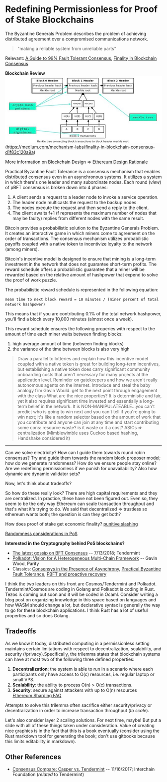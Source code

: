 # Redefining Permissionless for Proof of Stake Blockchains
The Byzantine Generals Problem describes the problem of achieving distributed agreement over a compromised communications network. 
> "making a reliable system from unreliable parts"

Relevant: [A Guide to 99% Fault Tolerant Consensus](https://vitalik.ca/general/2018/08/07/99_fault_tolerant.html), [Finality in Blockchain Consensus](https://medium.com/mechanism-labs/finality-in-blockchain-consensus-d1f83c120a9a)

**Blockchain Review** <br>
![Blockchain Cryptography](assets/blockchain.jpeg)(https://medium.com/mechanism-labs/finality-in-blockchain-consensus-d1f83c120a9a)

More information on Blockchain Design => [Ethereum Design Rationale](https://github.com/ethereum/wiki/wiki/Design-Rationale)

Practical Byzantine Fault Tolerance is a consensus mechanism that enables distributed consensus even in an asynchronous systems. It utilizes a system in which there's one leader and many subordinate nodes. Each round (*view*) of pBFT consensus is broken down into 4 phases:
1. A client sends a request to a leader node to invoke a service operation.
2. The leader node multicasts the request to the backup nodes.
3. The nodes execute the request and then send a reply to the client.
4. The client awaits f+1 (f represents the maximum number of nodes that may be faulty) replies from different nodes with the same result.

Bitcoin provides a probabilistic solution to the Byzantine Generals Problem. It creates an interactive game in which miners come to agreement on the order of transactions. The consensus mechanism utilizes probabilistic payoffs coupled with a native token to incentivize loyalty to the network (among miners).

Bitcoin's incentive model is designed to ensure that mining is a long-term investment in the network that does not guarantee short-term profits. The reward schedule offers a probabilistic guarantee that a miner will be rewarded based on the relative amount of hashpower that expend to solve the proof of work puzzle. 

The probabilistic reward schedule is represented in the following equation: 
```
mean time to next block reward = 10 minutes / (miner percent of total network hashpower)
```
This means that if you are contributing 0.1\% of the total network hashpower, you'll find a block every 10,000 minutes (almost once a week).

This reward schedule ensures the following properies with respect to the amount of time each miner waits between finding blocks:
1. high average amount of time (between finding blocks)
2. the variance of the time between blocks is also very high

> Draw a parallel to lotteries and explain how this incentive model coupled with a native token is great for building long-term incentives, but establishing a native token does carry significant community onboarding costs that aren't necessary for many projects at the application level. 
Reminder on gatekeepers and how we aren't really autonomous agents on the internet. Introduce and steal the baby analogy frm Gavin Would.
> get to the next point through engagement with the class
> What are the nice properties? It is deterministic and fair, yet it also requires significant time invested and essentially a long-term belief in the network. It is NON-MANIPULATEABLE...you can't predict who is going to win next and you can't tell if you're going to win next; it's like a random selector based on the amount of work that you contribute and anyone can join at any time and start contributing
> some cons: resource waste? is it waste or it a cost?
> ASICs => centralization (Mimblewimble uses Cuckoo based hashing, Handshake considered it)

---

Can we solve electricity? How can I guide them towards round robin consensus? Try and guide them towards the random block proposer model; how do we generate randomness? How do we ensure people stay online? Are we redefining permissionless if we punish for unavailability? Also how dynamic are dynamic validator sets?

Now, let's think about tradeoffs?

So how do these really look? There are high capital requirements and they are centralized. In practice, these have not been figured out. Even so, they seem to be the only way Ethereum can scale transaction throughput and that's what it's trying to do. We said that decentralized => trustless so ethereum wants both; the question is can they get both? 

How does proof of stake get economic finality? [punitive slashing](https://blog.ethereum.org/2014/01/15/slasher-a-punitive-proof-of-stake-algorithm/)

[Randomness considerations in PoS](https://vitalik.ca/files/randomness.html)

**Interested in the Cryptography behind PoS blockchains?**<br>
* [The latest gossip on BFT Consensus](https://arxiv.org/pdf/1807.04938.pdf) -- 7/13/2018; Tendermint
* [Polkadot: Vision for A Heterogeneous Multi-Chain Framework](http://www.pmg.csail.mit.edu/papers/bft-tocs.pdf) -- Gavin Wood, Parity
* Classics: [Consensys in the Presence of Asynchrony](https://groups.csail.mit.edu/tds/papers/Lynch/jacm88.pdf), [Practical Byzantine Fault Tolerance](http://pmg.csail.mit.edu/papers/osdi99.pdf), [PBFT and proactive recovery](http://www.pmg.csail.mit.edu/papers/bft-tocs.pdf)

I think the two leaders on this front are Cosmos/Tendermint and Polkadot. Tendermint/Cosmos are coding in Golang and Polkadot is coding in Rust. Tezos is coming out soon and it will be coded in Ocaml. Consider writing a blog post on organizing knowledge in this space based on languages and how WASM should change a lot, but declarative syntax is generally the way to go for these blockchain applications. I think Rust has a lot of useful properties and so does Golang.


## Tradeoffs

As we know it today, distributed computing in a permissionless setting maintains certain limitations with respect to decentralization, scalability, and security (/privacy).Specifically, the trilemma states that blockchain systems can have at most two of the following three defined properties:

1. **Decentralization**: the system is able to run in a scenario where each participants only have access to O(c) resources, i.e. regular laptop or small VPS.
2. **Scalability**: the ability to process O(n) > O(c) transactions.
3. **Security**: secure against attackers with up to O(n) resources <br>
[Ethereum Sharding FAQ](https://github.com/ethereum/wiki/wiki/Sharding-FAQs)

Attempts to solve this trilemma often sacrifice either security/privacy or decentralization in order to increase transaction throughput (*to scale*).


Let's also consider layer 2 scaling solutions. For next time, maybe! But put a slide with all of these things taken under consideration. Value of creating nice graphics is in the fact that this is a book eventually (consider using the Rust markdown tool for generating the book; don't use gitbooks because this limits editability in markdown).


<!-- Extra secret reading: [here](https://medium.freecodecamp.org/a-comprehensive-guide-to-coding-a-blockchain-powered-online-community-f938792dbcb4) -->

## Other References
* [Consensus Compare: Casper vs. Tendermint](https://blog.cosmos.network/consensus-compare-casper-vs-tendermint-6df154ad56ae) -- 11/16/2017; Interchain Foundation (*related* to Tendermint)